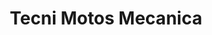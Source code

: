---
title: "Tecni Motos Mecanica"
url: /ciudad-autonoma-de-buenos-aires/tecni-motos-mecanica/
shop: reparación de automóviles
---